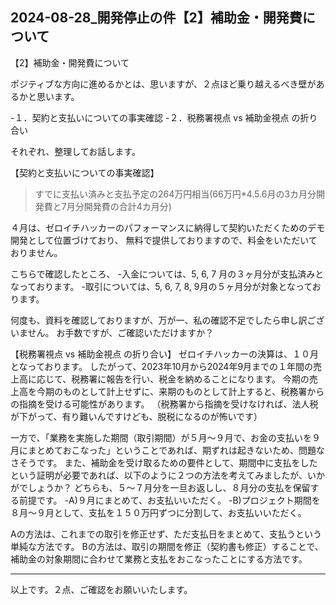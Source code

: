 2024-08-28_開発停止の件【2】補助金・開発費について
---

【2】補助金・開発費について

ポジティブな方向に進めるかとは、思いますが、２点ほど乗り越えるべき壁があるかと思います。

-１．契約と支払いについての事実確認
-２．税務署視点 vs 補助金視点 の折り合い

それぞれ、整理してお話します。

【契約と支払いについての事実確認】
>すでに支払い済みと支払予定の264万円相当(66万円*4.5.6月の3カ月分開発費と7月分開発費の合計4カ月分)

４月は、ゼロイチハッカーのパフォーマンスに納得して契約いただくためのデモ開発として位置づけており、
無料で提供しておりますので、料金をいただいておりません。

こちらで確認したところ、
-入金については、5, 6, 7 月の３ヶ月分が支払済みとなっております。
-取引については、5, 6, 7, 8, 9月の５ヶ月分が対象となっております。

何度も、資料を確認しておりますが、万が一、私の確認不足でしたら申し訳ございません。
お手数ですが、ご確認いただけますか？

【税務署視点 vs 補助金視点 の折り合い】
ゼロイチハッカーの決算は、１０月となっております。
したがって、2023年10月から2024年9月までの１年間の売上高に応じて、税務署に報告を行い、税金を納めることになります。
今期の売上高を今期のものとして計上せずに、来期のものとして計上すると、税務署からの指摘を受ける可能性があります。
（税務署から指摘を受けなければ、法人税が下がって、有り難いんですけども、脱税になるのが怖いです）

一方で、「業務を実施した期間（取引期間）が５月〜９月で、お金の支払いを９月にまとめておこなった」ということであれば、期ずれは起きないため、問題なさそうです。
また、補助金を受け取るための要件として、期間中に支払をしたという証明が必要であれば、以下のように２つの方法を考えてみましたが、いかがでしょうか？
どちらも、５〜７月分を一旦お返しし、８月分の支払を保留する前提です。
-A)９月にまとめて、お支払いいただく。
-B)プロジェクト期間を８月〜９月として、支払を１５０万円ずつに分割して、お支払いいただく。

Aの方法は、これまでの取引を修正せず、ただ支払日をまとめて、支払うという単純な方法です。
Bの方法は、取引の期間を修正（契約書も修正）することで、補助金の対象期間に合わせて業務と支払をおこなったことにする方法です。

---
以上です。２点、ご確認をお願いいたします。


